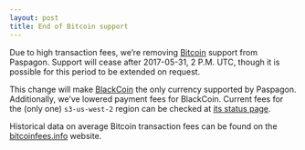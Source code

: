 ```yaml
---
layout: post
title: End of Bitcoin support
---
```


Due to high transaction fees, we’re removing [Bitcoin](https://bitcoin.org) support from Paspagon. Support will cease after 2017-05-31, 2 P.M. UTC, though it is possible for this period to be extended on request.

This change will make [BlackCoin](https://blackcoin.co) the only currency supported by Paspagon. Additionally, we’ve lowered payment fees for BlackCoin. Current fees for the (only one) `s3-us-west-2` region can be checked at [its status page](https://s3-us-west-2.paspagon.com).

Historical data on average Bitcoin transaction fees can be found on the [bitcoinfees.info](https://bitcoinfees.info/) website.
